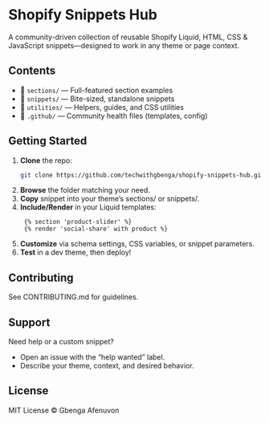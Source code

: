 # Shopify Snippets Hub

A community-driven collection of reusable Shopify Liquid, HTML, CSS & JavaScript snippets—designed to work in any theme or page context.

## Contents

- 📁 `sections/` — Full-featured section examples  
- 📁 `snippets/` — Bite-sized, standalone snippets  
- 📁 `utilities/` — Helpers, guides, and CSS utilities  
- 📁 `.github/` — Community health files (templates, config)  

## Getting Started

1. **Clone** the repo:  
   ```bash
   git clone https://github.com/techwithgbenga/shopify-snippets-hub.git
    ```
2. **Browse** the folder matching your need.
3. **Copy** snippet into your theme’s sections/ or snippets/.
4. **Include/Render** in your Liquid templates:
   ```plain
    {% section 'product-slider' %}
    {% render 'social-share' with product %}
    ```
5. **Customize** via schema settings, CSS variables, or snippet parameters.
6. **Test** in a dev theme, then deploy!

## Contributing
See CONTRIBUTING.md for guidelines.

## Support
Need help or a custom snippet?
- Open an issue with the “help wanted” label.
- Describe your theme, context, and desired behavior.

## License
MIT License © Gbenga Afenuvon


